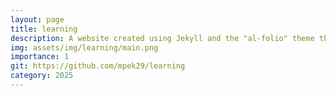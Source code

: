 ```yaml
---
layout: page
title: learning
description: A website created using Jekyll and the "al-folio" theme that i have created to archive what I've learned and pass it on to whoever wants it.
img: assets/img/learning/main.png
importance: 1
git: https://github.com/mpek29/learning
category: 2025
---
```



